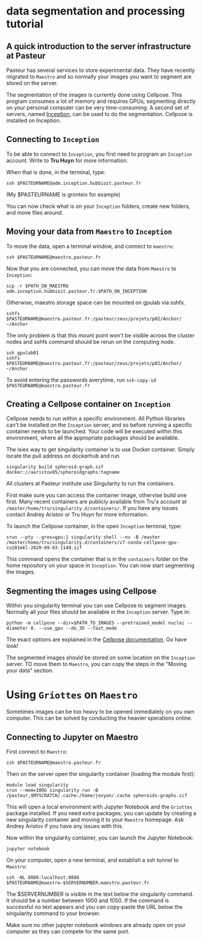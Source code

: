 # data segmentation and processing tutorial

## A quick introduction to the server infrastructure at Pasteur

Pasteur has several services to store experimental data. They have recently migrated to `Maestro` and so normally your images you want to segment are stored on the server.

The segmentation of the images is currently done using Cellpose. This program consumes a lot of memory and requires GPUs, segmenting directly on your personal computer can be very time-consuming. A second set of servers, named [Inception](https://gitlab.pasteur.fr/inception-gpulab/wiki), can be used to do the segmentation. Cellpose is installed on Inception.

## Connecting to `Inception`

To be able to connect to `Inception`, you first need to program an `Inception` account. Write to **Tru Huyn** for more information.

When that is done, in the terminal, type:

```
ssh $PASTEURNAME@adm.inception.hubbioit.pasteur.fr
```

(My $PASTEURNAME is gronteix for example)

You can now check what is on your `Inception` folders, create new folders, and move files around.

## Moving your data from `Maestro` to `Inception`

To move the data, open a terminal window, and connect to `maestro`:

```
ssh $PASTEURNAME@maestro.pasteur.fr
```

Now that you are connected, you can move the data from `Maestro` to `Inception`:

```
scp -r $PATH_ON_MAESTRO adm.inception.hubbioit.pasteur.fr:$PATH_ON_INCEPTION
```

Otherwise, maestro storage space can be mounted on gpulab via sshfs. 
```
sshfs $PASTEURNAME@maestro.pasteur.fr:/pasteur/zeus/projets/p02/Anchor/ ~/Anchor
```
The only problem is that this mount point won't be visible across the cluster nodes and sshfs command should be rerun on the computing node. 

```
ssh gpulab01
sshfs $PASTEURNAME@maestro.pasteur.fr:/pasteur/zeus/projets/p02/Anchor/ ~/Anchor
```

To avoid entering the passwords averytime, run `ssh-copy-id $PASTEURNAME@maestro.pasteur.fr`

## Creating a Cellpose container on `Inception`

Cellpose needs to run within a specific environment. All Python libraries can't be installed on the `Inception` server, and so before running a specific container needs to be launched. Your code will be executed within this environment, where all the appropriate packages should be available.

The isies way to get singularity container is to use Docker container. Simply locate the pull address on dockerhub and run

```
singularity build spheroid-graph.sif docker://aaristov85/spheroidgraphs:tagname 
```

All clusters at Pasteur institute use Singularity to run the containers. 

First make sure you can access the container image, othervise build one first. Many recent containers are publicly available from Tru's account at `/master/home/tru/singularity.d/containers/`. If you have any issues contact Andrey Aristov or Tru Huyn for more information.

To launch the Cellpose container, in the open `Inception` terminal, type:

```
srun --pty --gres=gpu:1 singularity shell --nv -B /master /master/home/tru/singularity.d/containers/c7-conda-cellpose-gpu-cu101mkl-2020-09-03-1149.sif
```

This command opens the container that is in the `containers` folder on the home repository on your space in `Inception`. You can now start segmenting the images.

## Segmenting the images using Cellpose

Within you singularity terminal you can use Cellpose to segment images. Normally all your files should be available in the `Inception` server. Type in:

```
python -m cellpose --dir=$PATH_TO_IMAGES --pretrained_model nuclei --diameter 0. --use_gpu --do_3D --fast_mode
```

The exact options are explained in the [Cellpose documentation](https://cellpose.readthedocs.io/en/latest/). Go have look!

The segmented images should be stored on some location on the `Inception` server. TO move them to `Maestro`, you can copy the steps in the "Moving your data" section.

# Using `Griottes` on `Maestro`

Sometimes images can be too heavy to be opened immediately on you own computer. This can be solved by conducting the heavier operations online.

## Connecting to Jupyter on Maestro

First connect to `Maestro`:

```
ssh $PASTEURNAME@maestro.pasteur.fr
```
Then on the server open the singularity container (loading the module first):
```
module load singularity 
srun --mem=100G singularity run -B /pasteur,$MYSCRATCH/.cache:/home/jovyan/.cache spheroids-graphs.sif
```
This will open a local environment with Jupyter Notebook and the `Griottes` package installed. If you need extra packages, you can update by creating a new singularity container and moving it to your `Maestro` homepage. Ask Andrey Aristov if you have any issues with this.

Now within the singularity container, you can launch the Jupyter Notebook:

```
jupyter notebook
```

On your computer, open a new terminal, and establish a ssh tunnel to `Maestro`:

```
ssh -NL 8888:localhost:8888 $PASTEURNAME@maestro-$SERVERNUMBER.maestro.pasteur.fr
```

The $SERVERNUMBER is visible in the text below the singularity command. It should be a number between 1000 and 1050. If the command is successful no text appears and you can copy-paste the URL below the singularity command to your browser.

Make sure no other jupyter notebook windows are already open on your computer as they can compete for the same port.

